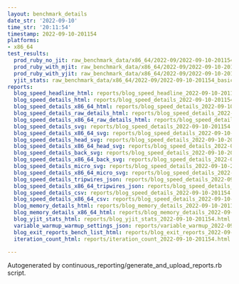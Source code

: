 ```yaml
---
layout: benchmark_details
date_str: '2022-09-10'
time_str: '20:11:54'
timestamp: 2022-09-10-201154
platforms:
- x86_64
test_results:
  prod_ruby_no_jit: raw_benchmark_data/x86_64/2022-09/2022-09-10-201154_basic_benchmark_prod_ruby_no_jit.json
  prod_ruby_with_mjit: raw_benchmark_data/x86_64/2022-09/2022-09-10-201154_basic_benchmark_prod_ruby_with_mjit.json
  prod_ruby_with_yjit: raw_benchmark_data/x86_64/2022-09/2022-09-10-201154_basic_benchmark_prod_ruby_with_yjit.json
  yjit_stats: raw_benchmark_data/x86_64/2022-09/2022-09-10-201154_basic_benchmark_yjit_stats.json
reports:
  blog_speed_headline_html: reports/blog_speed_headline_2022-09-10-201154.html
  blog_speed_details_html: reports/blog_speed_details_2022-09-10-201154.html
  blog_speed_details_x86_64_html: reports/blog_speed_details_2022-09-10-201154.x86_64.html
  blog_speed_details_raw_details_html: reports/blog_speed_details_2022-09-10-201154.raw_details.html
  blog_speed_details_x86_64_raw_details_html: reports/blog_speed_details_2022-09-10-201154.x86_64.raw_details.html
  blog_speed_details_svg: reports/blog_speed_details_2022-09-10-201154.svg
  blog_speed_details_x86_64_svg: reports/blog_speed_details_2022-09-10-201154.x86_64.svg
  blog_speed_details_head_svg: reports/blog_speed_details_2022-09-10-201154.head.svg
  blog_speed_details_x86_64_head_svg: reports/blog_speed_details_2022-09-10-201154.x86_64.head.svg
  blog_speed_details_back_svg: reports/blog_speed_details_2022-09-10-201154.back.svg
  blog_speed_details_x86_64_back_svg: reports/blog_speed_details_2022-09-10-201154.x86_64.back.svg
  blog_speed_details_micro_svg: reports/blog_speed_details_2022-09-10-201154.micro.svg
  blog_speed_details_x86_64_micro_svg: reports/blog_speed_details_2022-09-10-201154.x86_64.micro.svg
  blog_speed_details_tripwires_json: reports/blog_speed_details_2022-09-10-201154.tripwires.json
  blog_speed_details_x86_64_tripwires_json: reports/blog_speed_details_2022-09-10-201154.x86_64.tripwires.json
  blog_speed_details_csv: reports/blog_speed_details_2022-09-10-201154.csv
  blog_speed_details_x86_64_csv: reports/blog_speed_details_2022-09-10-201154.x86_64.csv
  blog_memory_details_html: reports/blog_memory_details_2022-09-10-201154.html
  blog_memory_details_x86_64_html: reports/blog_memory_details_2022-09-10-201154.x86_64.html
  blog_yjit_stats_html: reports/blog_yjit_stats_2022-09-10-201154.html
  variable_warmup_warmup_settings_json: reports/variable_warmup_2022-09-10-201154.warmup_settings.json
  blog_exit_reports_bench_list_html: reports/blog_exit_reports_2022-09-10-201154.bench_list.html
  iteration_count_html: reports/iteration_count_2022-09-10-201154.html

---
```

Autogenerated by continuous_reporting/generate_and_upload_reports.rb script.
